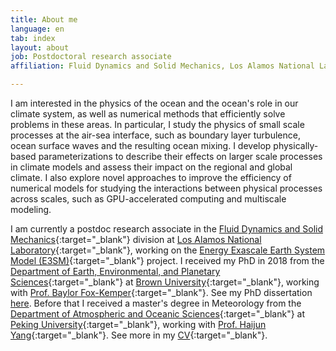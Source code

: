 ```yaml
---
title: About me
language: en
tab: index
layout: about
job: Postdoctoral research associate
affiliation: Fluid Dynamics and Solid Mechanics, Los Alamos National Laboratory

---
```


I am interested in the physics of the ocean and the ocean's role in our climate system, as well as numerical methods that efficiently solve problems in these areas. In particular, I study the physics of small scale processes at the air-sea interface, such as boundary layer turbulence, ocean surface waves and the resulting ocean mixing. I develop physically-based parameterizations to describe their effects on larger scale processes in climate models and assess their impact on the regional and global climate. I also explore novel approaches to improve the efficiency of numerical models for studying the interactions between physical processes across scales, such as GPU-accelerated computing and multiscale modeling.

I am currently a postdoc research associate in the [Fluid Dynamics and Solid Mechanics](https://www.lanl.gov/org/ddste/aldsc/theoretical/fluid-dynamics-solid-mechanics/index.php){:target="_blank"} division at [Los Alamos National Laboratory](https://www.lanl.gov){:target="_blank"}, working on the [Energy Exascale Earth System Model (E3SM)](https://e3sm.org){:target="_blank"} project. I received my PhD in 2018 from the [Department of Earth, Environmental, and Planetary Sciences](https://www.brown.edu/academics/earth-environmental-planetary-sciences/){:target="_blank"} at [Brown University](https://www.brown.edu){:target="_blank"}, working with [Prof. Baylor Fox-Kemper](http://www.geo.brown.edu/research/Fox-Kemper/){:target="_blank"}. See my PhD dissertation [here](publications.html#pdfthesis). Before that I received a master's degree in Meteorology from the [Department of Atmospheric and Oceanic Sciences](https://www.atmos.pku.edu.cn/en/){:target="_blank"} at [Peking University](https://www.pku.edu.cn){:target="_blank"}, working with [Prof. Haijun Yang](https://aos.fudan.edu.cn/72/b0/c14809a225968/page.htm){:target="_blank"}. See more in my [CV](pdf/CV.pdf){:target="_blank"}.
